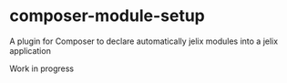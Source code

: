 # composer-module-setup
A plugin for Composer to declare automatically jelix modules into a jelix application

Work in progress